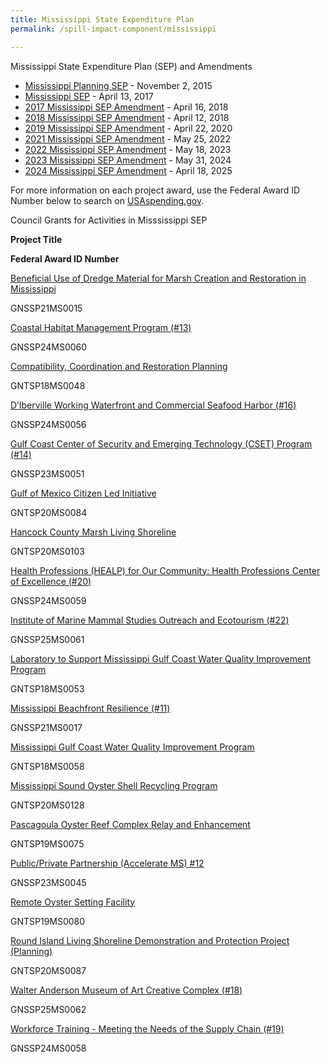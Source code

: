 ```yaml
---
title: Mississippi State Expenditure Plan
permalink: /spill-impact-component/mississippi

---
```

Mississippi State Expenditure Plan (SEP) and Amendments

*   [Mississippi Planning SEP](/sites/default/files/2025-01/MS_PSEP_Plan%209.21.2015.pdf) - November 2, 2015
*   [Mississippi SEP](/sites/default/files/2025-01/SEP_MS_20170427.pdf) - April 13, 2017
*   [2017 Mississippi SEP Amendment](/sites/default/files/2025-01/MS%20State%20Expenditure%20Plan%20Amendment%202017%202.12.18_FINAL_508Compliance.pdf) - April 16, 2018
*   [2018 Mississippi SEP Amendment](/sites/default/files/2025-01/MS%20SEP%202018%20Amendment%20Final%2002.08.19-508.pdf) - April 12, 2018
*   [2019 Mississippi SEP Amendment](/sites/default/files/2025-01/State%20Expenditure%20Plan%20Amendment%20MS%202019%20FINAL%20for%20Submission%202.25.2020_508.pdf) - April 22, 2020
*   [2021 Mississippi SEP Amendment](/sites/default/files/2025-01/MS_SEP_2021_Amendment_FINAL_04262022.pdf) - May 25, 2022
*   [2022 Mississippi SEP Amendment](/sites/default/files/2025-01/MS_SEP_2022%20Amendment.pdf) - May 18, 2023
*   [2023 Mississippi SEP Amendment](/sites/default/files/2025-01/MS_2023_State%20Expenditure%20Plan%20Amendment%20for%20Council%20Submission%205.2.2024.pdf) - May 31, 2024
*   [2024 Mississippi SEP Amendment](/sites/default/files/2025-05/2024%20Mississippi%20State%20Expenditure%20Plan%20Amendment%20for%20Council%20Submission%204.3.2025%20Final.pdf) - April 18, 2025

For more information on each project award, use the Federal Award ID Number below to search on [USAspending.gov](https://www.usaspending.gov/search/?hash=d0cede4de5827d24bbd9d27076bf18f2).

Council Grants for Activities in Misssissippi SEP

**Project Title**

**Federal Award ID Number**

[Beneficial Use of Dredge Material for Marsh Creation and Restoration in Mississippi](/sites/default/files/2025-01/MS%20SEP%202018%20Amendment%20Final%2002.08.19-508.pdf#page=23)

GNSSP21MS0015

[Coastal Habitat Management Program (#13)](/sites/default/files/2025-01/MS_SEP_2021_Amendment_FINAL_04262022.pdf#page=17)

GNSSP24MS0060

[Compatibility, Coordination and Restoration Planning](/sites/default/files/2025-01/MS%20State%20Expenditure%20Plan%20Amendment%202017%202.12.18_FINAL_508Compliance.pdf#page=19)

GNTSP18MS0048

[D’Iberville Working Waterfront and Commercial Seafood Harbor (#16)](/sites/default/files/2025-01/MS_2023_State%20Expenditure%20Plan%20Amendment%20for%20Council%20Submission%205.2.2024.pdf#page=17)

GNSSP24MS0056

[Gulf Coast Center of Security and Emerging Technology (CSET) Program (#14)](/sites/default/files/2025-01/MS_SEP_2021_Amendment_FINAL_04262022.pdf#page=20)

GNSSP23MS0051

[Gulf of Mexico Citizen Led Initiative](/sites/default/files/2025-01/MS%20State%20Expenditure%20Plan%20Amendment%202017%202.12.18_FINAL_508Compliance.pdf#page=21)

GNTSP20MS0084

[Hancock County Marsh Living Shoreline](https://www.mdeq.ms.gov/wp-content/uploads/2019/09/2018-Mississippi-State-Expenditure-Plan-Amendment.pdf#page=27)﻿

GNTSP20MS0103

[Health Professions (HEALP) for Our Community: Health Professions Center of Excellence (#20)](/sites/default/files/2025-01/MS_SEP_2022%20Amendment.pdf#page=23)

GNSSP24MS0059

[Institute of Marine Mammal Studies Outreach and Ecotourism (#22)](/sites/default/files/2025-01/MS_SEP_2022%20Amendment.pdf#page=27)

GNSSP25MS0061

﻿[Laboratory to Support Mississippi Gulf Coast Water Quality Improvement Program](/sites/default/files/2025-01/SEP_MS_20170427.pdf#page=17)

GNTSP18MS0053

[Mississippi Beachfront Resilience (#11)](/sites/default/files/2025-01/MS_SEP_2021_Amendment_FINAL_04262022.pdf#page=15)

GNSSP21MS0017

[Mississippi Gulf Coast Water Quality Improvement Program](/sites/default/files/2025-01/SEP_MS_20170427.pdf#page=17)

GNTSP18MS0058

﻿[Mississippi Sound Oyster Shell Recycling Program](https://www.mdeq.ms.gov/wp-content/uploads/2019/09/2018-Mississippi-State-Expenditure-Plan-Amendment.pdf#page=19)

GNTSP20MS0128

[Pascagoula Oyster Reef Complex Relay and Enhancement](/sites/default/files/2025-01/SEP_MS_20170427.pdf#page=21)

GNTSP19MS0075

[Public/Private Partnership (Accelerate MS) #12](/sites/default/files/2025-01/MS_SEP_2021_Amendment_FINAL_04262022.pdf#page=16)

GNSSP23MS0045

[Remote Oyster Setting Facility](/sites/default/files/2025-01/MS%20State%20Expenditure%20Plan%20Amendment%202017%202.12.18_FINAL_508Compliance.pdf#page=26)

GNTSP19MS0080

[Round Island Living Shoreline Demonstration and Protection Project (Planning)](/sites/default/files/2025-01/MS%20State%20Expenditure%20Plan%20Amendment%202017%202.12.18_FINAL_508Compliance.pdf#page=35)﻿

GNTSP20MS0087

[Walter Anderson Museum of Art Creative Complex (#18)](/sites/default/files/2025-01/MS_SEP_2022%20Amendment.pdf#page=18)

GNSSP25MS0062

[Workforce Training - Meeting the Needs of the Supply Chain (#19)](/sites/default/files/2025-01/MS_SEP_2022%20Amendment.pdf#page=21)

GNSSP24MS0058